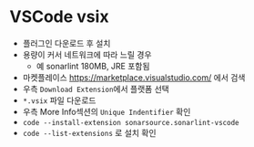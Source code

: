 # VSCode vsix
- 플러그인 다운로드 후 설치
- 용량이 커서 네트워크에 따라 느릴 경우
  * 예 sonarlint 180MB, JRE 포함됨
- 마켓플레이스 https://marketplace.visualstudio.com/ 에서 검색
- 우측 `Download Extension`에서 플랫폼 선택
- `*.vsix` 파일 다운로드
- 우측 More Info섹션의 `Unique Indentifier` 확인
- `code --install-extension sonarsource.sonarlint-vscode`
- `code --list-extensions` 로 설치 확인
